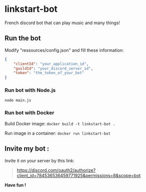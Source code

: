 # linkstart-bot
French discord bot that can play music and many things!

## Run the bot
Modify "ressources/config.json" and fill these information:
```json
{
    "clientId": "your_application_id",
    "guildId": "your_discord_server_id",
    "token": "the_token_of_your_bot"
}
```

### Run bot with Node.js
```node main.js```

### Run bot with Docker
Build Docker image:
```docker build -t linkstart-bot .```

Run image in a container:
```docker run linkstart-bot```
    
## Invite my bot : 
Invite it on your server by this link: 
>https://discord.com/oauth2/authorize?client_id=784536536459771925&permissions=8&scope=bot

**Have fun !**
